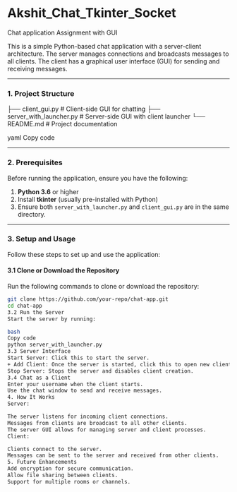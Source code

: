 # **Akshit_Chat_Tkinter_Socket**
Chat application Assignment with GUI

This is a simple Python-based chat application with a server-client architecture. The server manages connections and broadcasts messages to all clients. The client has a graphical user interface (GUI) for sending and receiving messages.

---

### **1. Project Structure**

├── client_gui.py # Client-side GUI for chatting 
├── server_with_launcher.py # Server-side GUI with client launcher 
└── README.md # Project documentation

yaml
Copy code

---

### **2. Prerequisites**

Before running the application, ensure you have the following:

1. **Python 3.6** or higher
2. Install **tkinter** (usually pre-installed with Python)
3. Ensure both `server_with_launcher.py` and `client_gui.py` are in the same directory.

---

### **3. Setup and Usage**

Follow these steps to set up and use the application:

#### **3.1 Clone or Download the Repository**

Run the following commands to clone or download the repository:

```bash
git clone https://github.com/your-repo/chat-app.git
cd chat-app
3.2 Run the Server
Start the server by running:

bash
Copy code
python server_with_launcher.py
3.3 Server Interface
Start Server: Click this to start the server.
+ Add Client: Once the server is started, click this to open new client instances.
Stop Server: Stops the server and disables client creation.
3.4 Chat as a Client
Enter your username when the client starts.
Use the chat window to send and receive messages.
4. How It Works
Server:

The server listens for incoming client connections.
Messages from clients are broadcast to all other clients.
The server GUI allows for managing server and client processes.
Client:

Clients connect to the server.
Messages can be sent to the server and received from other clients.
5. Future Enhancements
Add encryption for secure communication.
Allow file sharing between clients.
Support for multiple rooms or channels.
